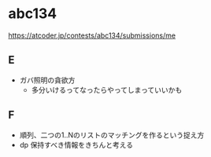 # abc134

https://atcoder.jp/contests/abc134/submissions/me

## E

- ガバ照明の貪欲方
  - 多分いけるってなったらやってしまっていいかも

## F

- 順列、二つの1..Nのリストのマッチングを作るという捉え方
- dp 保持すべき情報をきちんと考える
